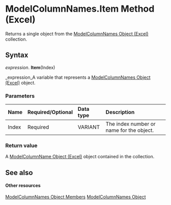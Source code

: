 
# ModelColumnNames.Item Method (Excel)

Returns a single object from the  [ModelColumnNames Object (Excel)](3a8a966f-b987-a77b-1d4c-eb7b35179f8b.md) collection.


## Syntax

 _expression_. **Item**(Index)

 _expression_A variable that represents a  [ModelColumnNames Object (Excel)](3a8a966f-b987-a77b-1d4c-eb7b35179f8b.md) object.


### Parameters



|**Name**|**Required/Optional**|**Data type**|**Description**|
|:-----|:-----|:-----|:-----|
|Index|Required|VARIANT|The index number or name for the object.|

### Return value

A  [ModelColumnName Object (Excel)](63a5eefe-b54d-0075-c116-8a752c881834.md) object contained in the collection.


## See also


#### Other resources


 [ModelColumnNames Object Members](ba659135-e622-bc31-0a97-0c5ea6046964.md)
 [ModelColumnNames Object](3a8a966f-b987-a77b-1d4c-eb7b35179f8b.md)
